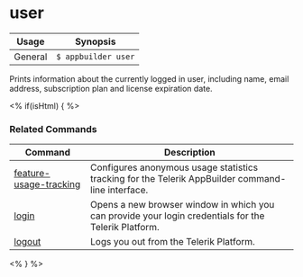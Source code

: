 user
==========

Usage | Synopsis
------|-------
General | `$ appbuilder user`

Prints information about the currently logged in user, including name, email address, subscription plan and license expiration date.

<% if(isHtml) { %> 
### Related Commands

Command | Description
----------|----------
[feature-usage-tracking](feature-usage-tracking.html) | Configures anonymous usage statistics tracking for the Telerik AppBuilder command-line interface.
[login](login.html) | Opens a new browser window in which you can provide your login credentials for the Telerik Platform.
[logout](logout.html) | Logs you out from the Telerik Platform.
<% } %>